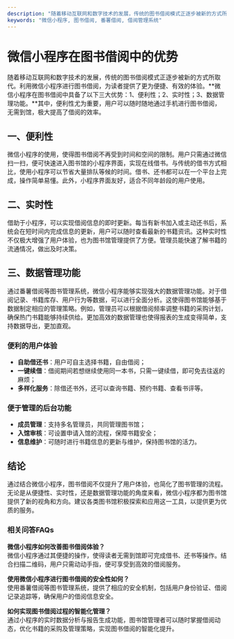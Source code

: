 ```yaml
---
description: "随着移动互联网和数字技术的发展，传统的图书借阅模式正逐步被新的方式所取代。利用微信小程序进行图书借阅，为读者提供了更为便捷、有效的体验。**微信小程序在图书借阅中具备了以下三大优势：1、便利性；2、实时性；3、数据管理功能。**其中，便利性尤为重要，用户可以随时随地通过手机进行图书借阅，无需到馆，极大提高了借阅的效率。"
keywords: "微信小程序, 图书借阅, 番薯借阅, 借阅管理系统"
---
```

# 微信小程序在图书借阅中的优势

随着移动互联网和数字技术的发展，传统的图书借阅模式正逐步被新的方式所取代。利用微信小程序进行图书借阅，为读者提供了更为便捷、有效的体验。**微信小程序在图书借阅中具备了以下三大优势：1、便利性；2、实时性；3、数据管理功能。**其中，便利性尤为重要，用户可以随时随地通过手机进行图书借阅，无需到馆，极大提高了借阅的效率。

## 一、便利性

微信小程序的使用，使得图书借阅不再受到时间和空间的限制。用户只需通过微信扫一扫，便可快速进入图书馆的小程序界面，实现在线借书。与传统的借书方式相比，使用小程序可以节省大量排队等候的时间。借书、还书都可以在一个平台上完成，操作简单易懂。此外，小程序界面友好，适合不同年龄段的用户使用。

## 二、实时性

借助于小程序，可以实现借阅信息的即时更新。每当有新书加入或主动还书后，系统会在短时间内完成信息的更新，用户可以随时查看最新的书籍资讯。这种实时性不仅极大增强了用户体验，也为图书馆管理提供了方便。管理员能快速了解书籍的流通情况，做出及时决策。

## 三、数据管理功能

通过番薯借阅等图书管理系统，微信小程序能够实现强大的数据管理功能。对于借阅记录、书籍库存、用户行为等数据，可以进行全面分析。这使得图书馆能够基于数据制定相应的管理策略。例如，管理员可以根据借阅频率调整书籍的采购计划，确保热门书籍能够持续供给。更加高效的数据管理也使得报表的生成变得简单，支持数据导出，更加直观。

### 便利的用户体验

- **自助借还书**：用户可自主选择书籍，自由借阅；
- **一键续借**：借阅期间若想继续使用同一本书，只需一键续借，即可免去往返的麻烦；
- **多样化服务**：除借还书外，还可以查询书籍、预约书籍、查看书评等。

### 便于管理的后台功能

- **成员管理**：支持多名管理员，共同管理图书馆；
- **入馆审核**：可设置申请入馆的流程，保障书籍安全；
- **信息维护**：可随时进行书籍信息的更新与维护，保持图书馆的活力。

## 结论

通过结合微信小程序，图书借阅不仅提升了用户体验，也简化了图书管理的流程。无论是从便捷性、实时性，还是数据管理功能的角度来看，微信小程序都为图书馆提供了新的视角和方向。建议各类图书馆积极探索和应用这一工具，以提供更为优质的服务。

### 相关问答FAQs

**微信小程序如何改善图书借阅体验？**  
微信小程序通过其便捷的操作，使得读者无需到馆即可完成借书、还书等操作。结合扫描二维码，用户只需动动手指，便可享受到高效的借阅服务。

**使用微信小程序进行图书借阅的安全性如何？**  
使用番薯借阅等图书管理系统，提供了相应的安全机制，包括用户身份验证、借阅记录追踪等，确保用户的借阅信息安全。

**如何实现图书借阅过程的智能化管理？**  
通过小程序的实时数据分析与报告生成功能，图书馆管理者可以随时掌握借阅动态，优化书籍的采购及管理策略，实现图书借阅的智能化提升。
